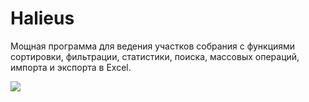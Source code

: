 # Halieus
Мощная программа для ведения участков собрания с функциями сортировки, фильтрации, статистики, поиска, массовых операций, импорта и экспорта в Excel.

![](https://2.bp.blogspot.com/-BmLLNMNWynM/WHdVbjNvbWI/AAAAAAABRI0/jxUFWqREuII7RaaZHOMsUERmXD-z5yU8wCLcB/s1600/screenshot.png)


